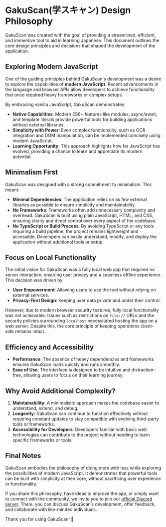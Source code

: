 # GakuScan(学スキャン) Design Philosophy  

GakuScan was created with the goal of providing a streamlined, efficient, and immersive tool to aid in learning Japanese. This document outlines the core design principles and decisions that shaped the development of the application.  
  
## Exploring Modern JavaScript
One of the guiding principles behind GakuScan's development was a desire to explore the capabilities of **modern JavaScript**. Recent advancements in the language and browser APIs allow developers to achieve functionality that once required heavy frameworks or complex setups.  

By embracing vanilla JavaScript, GakuScan demonstrates:  
- **Native Capabilities**: Modern ES6+ features like modules, async/await, and template literals provide powerful tools for building applications without external libraries.  
- **Simplicity with Power**: Even complex functionality, such as OCR integration and DOM manipulation, can be implemented concisely using modern JavaScript.  
- **Learning Opportunity**: This approach highlights how far JavaScript has evolved, providing a chance to learn and appreciate its modern potential.  

## Minimalism First
GakuScan was designed with a strong commitment to minimalism. This meant:  
- **Minimal Dependencies**: The application relies on as few external libraries as possible to ensure simplicity and maintainability.  
- **No Frameworks**: Frameworks often add unnecessary complexity and overhead. GakuScan is built using plain JavaScript, HTML, and CSS, ensuring clarity and direct control over every aspect of the codebase.  
- **No TypeScript or Build Process**: By avoiding TypeScript or any tools requiring a build pipeline, the project remains lightweight and accessible. Developers can easily understand, modify, and deploy the application without additional tools or setup.

## Focus on Local Functionality
The initial vision for GakuScan was a fully local web app that required no server interaction, ensuring user privacy and a seamless offline experience. This decision was driven by:  
- **User Empowerment**: Allowing users to use the tool without relying on external services.  
- **Privacy-First Design**: Keeping user data private and under their control.  

However, due to modern browser security features, fully local functionality was not achievable. Issues such as restrictions on `file://` URLs and the security policies surrounding `localhost` necessitated hosting the app on a web server. Despite this, the core principle of keeping operations client-side remains intact.  

## Efficiency and Accessibility
- **Performance**: The absence of heavy dependencies and frameworks ensures GakuScan loads quickly and runs smoothly.  
- **Ease of Use**: The interface is designed to be intuitive and distraction-free, allowing users to focus on their learning journey.  

## Why Avoid Additional Complexity?
1. **Maintainability**: A minimalistic approach makes the codebase easier to understand, extend, and debug.  
2. **Longevity**: GakuScan can continue to function effectively without requiring constant updates to stay compatible with evolving third-party tools or frameworks.  
3. **Accessibility for Developers**: Developers familiar with basic web technologies can contribute to the project without needing to learn specific frameworks or tools.  

## Final Notes
GakuScan embodies the philosophy of doing more with less while exploring the possibilities of modern JavaScript. It demonstrates that powerful tools can be built with simplicity at their core, without sacrificing user experience or functionality.  

If you share this philosophy, have ideas to improve the app, or simply want to connect with the community, we invite you to join our [official Discord server](https://discord.com/invite/mDumA87rph). There, you can discuss GakuScan’s development, offer feedback, and collaborate with like-minded individuals.  

Thank you for using GakuScan! 🚀
